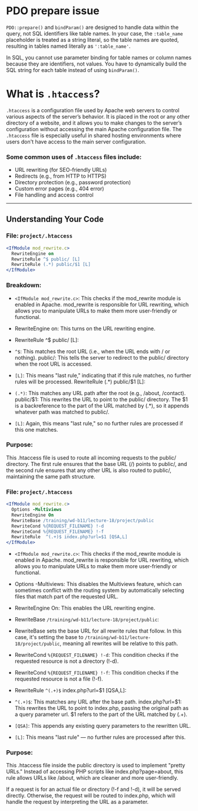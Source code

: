 # PDO prepare issue
`PDO::prepare()` and `bindParam()` are designed to handle data within the query, not SQL identifiers like table names. In your case, the `:table_name` placeholder is treated as a string literal, so the table names are quoted, resulting in tables named literally as `':table_name'`.

In SQL, you cannot use parameter binding for table names or column names because they are identifiers, not values. You have to dynamically build the SQL string for each table instead of using `bindParam()`.


# What is `.htaccess`?

`.htaccess` is a configuration file used by Apache web servers to control various aspects of the server’s behavior. It is placed in the root or any other directory of a website, and it allows you to make changes to the server’s configuration without accessing the main Apache configuration file. The `.htaccess` file is especially useful in shared hosting environments where users don't have access to the main server configuration.

### Some common uses of `.htaccess` files include:
- URL rewriting (for SEO-friendly URLs)
- Redirects (e.g., from HTTP to HTTPS)
- Directory protection (e.g., password protection)
- Custom error pages (e.g., 404 error)
- File handling and access control

---

## Understanding Your Code

### File: `project/.htaccess`

```apache
<IfModule mod_rewrite.c>
  RewriteEngine on
  RewriteRule ^$ public/ [L]
  RewriteRule (.*) public/$1 [L]
</IfModule>
```
### Breakdown:

* `<IfModule mod_rewrite.c>`: This checks if the mod_rewrite module is enabled in Apache. mod_rewrite is responsible for URL rewriting, which allows you to manipulate URLs to make them more user-friendly or functional.

* RewriteEngine on: This turns on the URL rewriting engine.

* RewriteRule ^$ public/ [L]:

* `^$`: This matches the root URL (i.e., when the URL ends with / or nothing).
public/: This tells the server to redirect to the public/ directory when the root URL is accessed.
* `[L]`: This means "last rule," indicating that if this rule matches, no further rules will be processed.
RewriteRule (.*) public/$1 [L]:

* `(.*)`: This matches any URL path after the root (e.g., /about, /contact).
public/$1: This rewrites the URL to point to the public/ directory. The $1 is a backreference to the part of the URL matched by (.*), so it appends whatever path was matched to public/.
* `[L]`: Again, this means "last rule," so no further rules are processed if this one matches.

### Purpose:
This .htaccess file is used to route all incoming requests to the public/ directory. The first rule ensures that the base URL (/) points to public/, and the second rule ensures that any other URL is also routed to public/, maintaining the same path structure.


### File: `project/.htaccess`

```apache
<IfModule mod_rewrite.c>
  Options -Multiviews
  RewriteEngine On
  RewriteBase /training/wd-b11/lecture-18/project/public
  RewriteCond %{REQUEST_FILENAME} !-d
  RewriteCond %{REQUEST_FILENAME} !-f
  RewriteRule  ^(.+)$ index.php?url=$1 [QSA,L]
</IfModule>
```
* `<IfModule mod_rewrite.c>`: This checks if the mod_rewrite module is enabled in Apache. mod_rewrite is responsible for URL rewriting, which allows you to manipulate URLs to make them more user-friendly or functional.

* Options -Multiviews: This disables the Multiviews feature, which can sometimes conflict with the routing system by automatically selecting files that match part of the requested URL.

* RewriteEngine On: This enables the URL rewriting engine.

* RewriteBase `/training/wd-b11/lecture-18/project/public`:

* RewriteBase sets the base URL for all rewrite rules that follow. In this case, it's setting the base to `/training/wd-b11/lecture-18/project/public`, meaning all rewrites will be relative to this path.
* RewriteCond `%{REQUEST_FILENAME} !-d`: This condition checks if the requested resource is not a directory (!-d).

* RewriteCond `%{REQUEST_FILENAME} !-f`: This condition checks if the requested resource is not a file (!-f).

* RewriteRule `^(.+)$` index.php?url=$1 [QSA,L]:

* `^(.+)$`: This matches any URL after the base path.
index.php?url=$1: This rewrites the URL to point to index.php, passing the original path as a query parameter url. $1 refers to the part of the URL matched by (.+).
* `[QSA]`: This appends any existing query parameters to the rewritten URL.
* `[L]`: This means "last rule" — no further rules are processed after this.

### Purpose:
This .htaccess file inside the public directory is used to implement "pretty URLs." Instead of accessing PHP scripts like index.php?page=about, this rule allows URLs like /about, which are cleaner and more user-friendly.

If a request is for an actual file or directory (!-f and !-d), it will be served directly. Otherwise, the request will be routed to index.php, which will handle the request by interpreting the URL as a parameter.